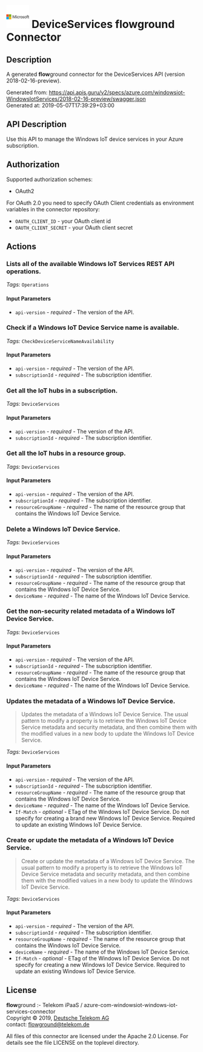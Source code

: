# ![LOGO](logo.png) DeviceServices **flow**ground Connector

## Description

A generated **flow**ground connector for the DeviceServices API (version 2018-02-16-preview).

Generated from: https://api.apis.guru/v2/specs/azure.com/windowsiot-WindowsIotServices/2018-02-16-preview/swagger.json<br/>
Generated at: 2019-05-07T17:39:29+03:00

## API Description

Use this API to manage the Windows IoT device services in your Azure subscription.

## Authorization

Supported authorization schemes:
- OAuth2

For OAuth 2.0 you need to specify OAuth Client credentials as environment variables in the connector repository:
* `OAUTH_CLIENT_ID` - your OAuth client id
* `OAUTH_CLIENT_SECRET` - your OAuth client secret

## Actions

### Lists all of the available Windows IoT Services REST API operations.

*Tags:* `Operations`

#### Input Parameters
* `api-version` - _required_ - The version of the API.

### Check if a Windows IoT Device Service name is available.

*Tags:* `CheckDeviceServiceNameAvailability`

#### Input Parameters
* `api-version` - _required_ - The version of the API.
* `subscriptionId` - _required_ - The subscription identifier.

### Get all the IoT hubs in a subscription.

*Tags:* `DeviceServices`

#### Input Parameters
* `api-version` - _required_ - The version of the API.
* `subscriptionId` - _required_ - The subscription identifier.

### Get all the IoT hubs in a resource group.

*Tags:* `DeviceServices`

#### Input Parameters
* `api-version` - _required_ - The version of the API.
* `subscriptionId` - _required_ - The subscription identifier.
* `resourceGroupName` - _required_ - The name of the resource group that contains the Windows IoT Device Service.

### Delete a Windows IoT Device Service.

*Tags:* `DeviceServices`

#### Input Parameters
* `api-version` - _required_ - The version of the API.
* `subscriptionId` - _required_ - The subscription identifier.
* `resourceGroupName` - _required_ - The name of the resource group that contains the Windows IoT Device Service.
* `deviceName` - _required_ - The name of the Windows IoT Device Service.

### Get the non-security related metadata of a Windows IoT Device Service.

*Tags:* `DeviceServices`

#### Input Parameters
* `api-version` - _required_ - The version of the API.
* `subscriptionId` - _required_ - The subscription identifier.
* `resourceGroupName` - _required_ - The name of the resource group that contains the Windows IoT Device Service.
* `deviceName` - _required_ - The name of the Windows IoT Device Service.

### Updates the metadata of a Windows IoT Device Service.

> Updates the metadata of a Windows IoT Device Service. The usual pattern to modify a property is to retrieve the Windows IoT Device Service metadata and security metadata, and then combine them with the modified values in a new body to update the Windows IoT Device Service.

*Tags:* `DeviceServices`

#### Input Parameters
* `api-version` - _required_ - The version of the API.
* `subscriptionId` - _required_ - The subscription identifier.
* `resourceGroupName` - _required_ - The name of the resource group that contains the Windows IoT Device Service.
* `deviceName` - _required_ - The name of the Windows IoT Device Service.
* `If-Match` - _optional_ - ETag of the Windows IoT Device Service. Do not specify for creating a brand new Windows IoT Device Service. Required to update an existing Windows IoT Device Service.

### Create or update the metadata of a Windows IoT Device Service.

> Create or update the metadata of a Windows IoT Device Service. The usual pattern to modify a property is to retrieve the Windows IoT Device Service metadata and security metadata, and then combine them with the modified values in a new body to update the Windows IoT Device Service.

*Tags:* `DeviceServices`

#### Input Parameters
* `api-version` - _required_ - The version of the API.
* `subscriptionId` - _required_ - The subscription identifier.
* `resourceGroupName` - _required_ - The name of the resource group that contains the Windows IoT Device Service.
* `deviceName` - _required_ - The name of the Windows IoT Device Service.
* `If-Match` - _optional_ - ETag of the Windows IoT Device Service. Do not specify for creating a new Windows IoT Device Service. Required to update an existing Windows IoT Device Service.

## License

**flow**ground :- Telekom iPaaS / azure-com-windowsiot-windows-iot-services-connector<br/>
Copyright © 2019, [Deutsche Telekom AG](https://www.telekom.de)<br/>
contact: flowground@telekom.de

All files of this connector are licensed under the Apache 2.0 License. For details
see the file LICENSE on the toplevel directory.
